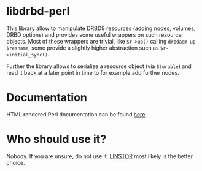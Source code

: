 # libdrbd-perl

This library allow to manipulate DRBD9 resources (adding nodes, volumes, DRBD options) and provides some
useful wrappers on such resource objects. Most of these wrappers are trivial, like `$r->up()` calling `drbdadm
up $resname`, some provide a slightly higher abstraction such as `$r->initial_sync()`.

Further the library allows to serialize a resource object (via `Storable`) and read it back at a later point
in time to for example add further nodes.

# Documentation
HTML rendered Perl documentation can be found [here](https://linbit.github.io/libdrbd-perl).

# Who should use it?
Nobody. If you are unsure, do not use it. [LINSTOR](https://github.com/LINBIT/linstor-server) most likely is
the better choice.
